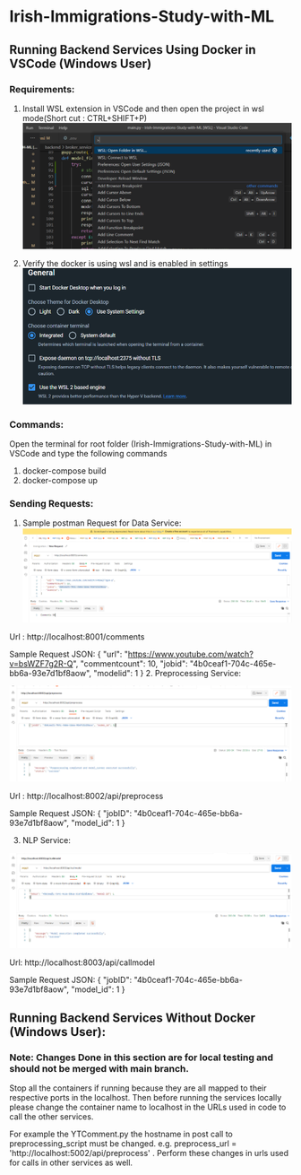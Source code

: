# Irish-Immigrations-Study-with-ML



## Running Backend Services Using Docker in VSCode (Windows User)

### Requirements:
1. Install WSL extension in VSCode and then open the project in 
wsl mode(Short cut : CTRL+SHIFT+P)
![img.png](img.png)


2. Verify the docker is using wsl and is enabled in settings
![img_1.png](img_1.png)

### Commands:
Open the terminal for root folder (Irish-Immigrations-Study-with-ML) in VSCode and type the following commands

1. docker-compose build
2. docker-compose up

### Sending Requests:
1. Sample postman Request for Data Service:
![img_2.png](img_2.png)

Url : http://localhost:8001/comments

Sample Request JSON: {
    "url": "https://www.youtube.com/watch?v=bsWZF7g2R-Q",
    "commentcount": 10,
    "jobid": "4b0ceaf1-704c-465e-bb6a-93e7d1bf8aow",
    "modelid": 1
}
2. Preprocessing Service:

![img_3.png](img_3.png)

Url : http://localhost:8002/api/preprocess

Sample Request JSON: {
    "jobID": "4b0ceaf1-704c-465e-bb6a-93e7d1bf8aow", "model_id": 1
}

3. NLP Service:

![img_4.png](img_4.png)

Url: http://localhost:8003/api/callmodel

Sample Request JSON: {
    "jobID": "4b0ceaf1-704c-465e-bb6a-93e7d1bf8aow", "model_id": 1
}

## Running Backend Services Without Docker  (Windows User):

### Note: Changes Done in this section are for local testing and should not be merged with main branch.

Stop all the containers if running because they are all mapped to 
their respective ports in the localhost. Then before running the services locally
please change the container name to localhost in the URLs used in code 
to call the other services.

For example the  YTComment.py the hostname in post call to preprocessing_script must be changed. e.g. preprocess_url = 'http://localhost:5002/api/preprocess' .
Perform these changes in urls used for calls in other services as well.